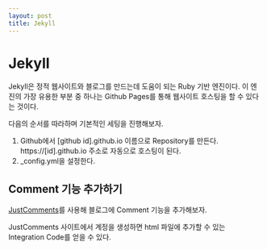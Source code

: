 ```yaml
---
layout: post
title: Jekyll
---
```


# Jekyll

Jekyll은 정적 웹사이트와 블로그를 만드는데 도움이 되는 Ruby 기반 엔진이다.
이 엔진의 가장 유용한 부분 중 하나는 Github Pages를 통해 웹사이트 호스팅을 할 수 있다는 것이다.

다음의 순서를 따라하며 기본적인 세팅을 진행해보자. 

1. Github에서 [github id].github.io 이름으로 Repository를 만든다. https://[id].github.io 주소로 자동으로 호스팅이 된다.
2. _config.yml을 설정한다.


## Comment 기능 추가하기
[JustComments](https://just-comments.com/)를 사용해 블로그에 Comment 기능을 추가해보자.

JustComments 사이트에서 계정을 생성하면 html 파일에 추가할 수 있는 Integration Code를 얻을 수 있다. 